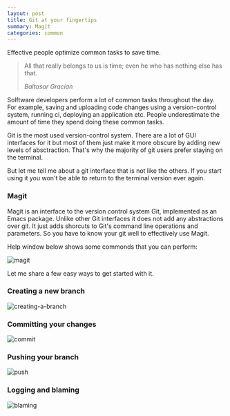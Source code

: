 ```yaml
---
layout: post
title: Git at your fingertips
summary: Magit
categories: common
---
```


Effective people optimize common tasks to save time.

<blockquote>
  <p>
  All that really belongs to us is time; even he who has nothing else has that.
  </p>
  <footer><cite title="Baltasar Gracian">Baltasar Gracian</cite></footer>
</blockquote>

Solftware developers perform a lot of common tasks throughout the day. For example, saving and uploading code changes using a version-control system, running ci, deploying an application etc. People underestimate the amount of time they spend doing these common tasks.

Git is the most used version-control system. There are a lot of GUI interfaces for it but most of them just make it more obscure by adding new levels of absctraction. That's why the majority of git users prefer staying on the terminal.

But let me tell me about a git interface that is not like the others. If you start using it you won't be able to return to the terminal version ever again.

### Magit

Magit is an interface to the version control system Git, implemented as an Emacs package. Unlike other Git interfaces it does not add any abstractions over git. It just adds shorcuts to Git's command line operations and parameters. So you have to know your git well to effectively use Magit.

Help window below shows some commonds that you can perform:

![magit](https://i.imgur.com/A5Zh3Tu.png)

Let me share a few easy ways to get started with it.

### Creating a new branch

![creating-a-branch](https://i.imgur.com/n87Cdgl.png)

### Committing your changes

![commit](https://i.imgur.com/9Mj7y3H.png)

### Pushing your branch

![push](https://i.imgur.com/xjAIOPo.png)

### Logging and blaming

![blaming](https://i.imgur.com/hopHzvU.png)
